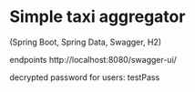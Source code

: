# Simple taxi aggregator 
(Spring Boot, Spring Data, Swagger, H2)

endpoints http://localhost:8080/swagger-ui/

decrypted password for users: testPass
